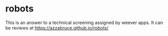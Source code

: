 # robots
This is an answer to a technical screening assigned by weever apps. It can be reviews at  https://azzabruce.github.io/robots/

